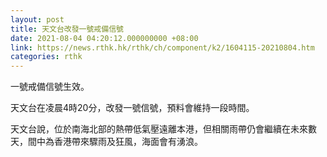 ```yaml
---
layout: post
title: 天文台改發一號戒備信號
date: 2021-08-04 04:20:12.000000000 +08:00
link: https://news.rthk.hk/rthk/ch/component/k2/1604115-20210804.htm
categories: rthk
---
```


一號戒備信號生效。

天文台在凌晨4時20分，改發一號信號，預料會維持一段時間。

天文台說，位於南海北部的熱帶低氣壓遠離本港，但相關雨帶仍會繼續在未來數天，間中為香港帶來驟雨及狂風，海面會有湧浪。

